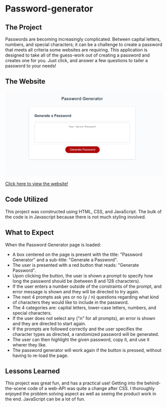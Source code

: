 # Password-generator

## The Project

Passwords are becoming increasingly complicated. Between capital letters, numbers, and special characters; it can be a challenge to create a password that meets all criteria some websites are requiring. This application is designed to take all of the guess-work out of creating a password and creates one for you. Just click, and answer a few questions to tailer a password to your needs!

## The Website

<p align="center">
<img src="Assets\Images\password-generator.png" alt="Password Generator Website">
<p>

<a href="https://treyjewett.github.io/Password-generator/" target="_blank">Click here to view the website!</a>

## Code Utilized

This project was constructed using HTML, CSS, and JavaScript. The bulk of the code is in Javascript because there is not much styling involved.

## What to Expect

When the Password Generator page is loaded:
- A box centered on the page is present with the title: "Password Generator" and a sub-title: "Generate a Password".
- The user is presented with a red button that reads: "Generate Password".
- Upon clicking the button, the user is shown a prompt to specify how long the password should be (between 8 and 128 characters).
- If the user enters a number outside of the constraints of the prompt, and error message is shown and they will be directed to try again.
- The next 4 prompts ask yes or no (y / n) questions regarding what kind of characters they would like to include in the password.
- The 4 categories are: capital letters, lower-case letters, numbers, and special characters.
- If the user does not select any ("n" for all prompts), an error is shown and they are directed to start again.
- If the prompts are followed correctly and the user specifies the character types as directed, a randomized password will be generated.
- The user can then highlight the given password, copy it, and use it wherer they like.
- The password generator will work again if the button is pressed, without having to re-load the page.

## Lessons Learned

This project was great fun, and has a practical use! Getting into the behind-the-scene code of a web-API was quite a change after CSS. I thoroughly enjoyed the problem solving aspect as well as seeing the product work in the end. JavaScript can be a lot of fun.